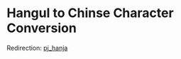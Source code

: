 # Hangul to Chinse Character Conversion

Redirection: [pj_hanja](https://github.com/opengl106/pj_hanja)